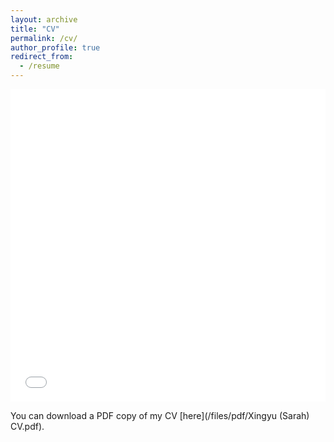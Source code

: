 ```yaml
---
layout: archive
title: "CV"
permalink: /cv/
author_profile: true
redirect_from:
  - /resume
---
```


<iframe src="/files/pdf/Xingyu (Sarah) CV.pdf" width="100%" height="500" frameborder="no" border="0" marginwidth="0" marginheight="0"></iframe>

You can download a PDF copy of my CV [here](/files/pdf/Xingyu (Sarah) CV.pdf).
